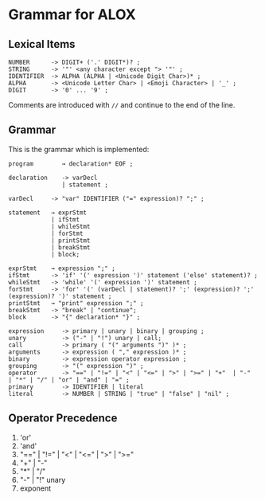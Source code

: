 # Grammar for ALOX

## Lexical Items

```EBNF
NUMBER      -> DIGIT+ ('.' DIGIT*)? ;
STRING      -> '"' <any character except "> '"' ;
IDENTIFIER  -> ALPHA (ALPHA | <Unicode Digit Char>)* ;
ALPHA       -> <Unicode Letter Char> | <Emoji Character> | '_' ;
DIGIT       -> '0' ... '9' ;
```

Comments are introduced with `//` and continue to the end of the line.

## Grammar

This is the grammar which is implemented:

```EBNF
program        → declaration* EOF ;

declaration    -> varDecl
               | statement ;

varDecl     -> "var" IDENTIFIER ("=" expression)? ";" ;

statement   → exprStmt
            | ifStmt 
            | whileStmt
            | forStmt
            | printStmt 
            | breakStmt
            | block;

exprStmt    → expression ";" ;
ifStmt      -> 'if' '(' expression ')' statement ('else' statement)? ;
whileStmt   -> 'while' '(' expression ')' statement ;
forStmt     -> 'for' '(' (varDecl | statement)? ';' (expression)? ';' (expression)? ')' statement ;
printStmt   → "print" expression ";" ;
breakStmt   -> "break" | "continue";
block       -> "{" declaration* "}" ;

expression     -> primary | unary | binary | grouping ;
unary          -> ("-" | "!") unary | call;
call           -> primary ( "(" arguments ")" )* ;
arguments      -> expression ( "," expression )* ;
binary         -> expression operator expression ;
grouping       -> "(" expression ")" ;
operator       -> "==" | "!=" | "<" | "<=" | ">" | ">=" | "+"  | "-"  | "*" | "/" | "or" | "and" | "=" ;
primary        -> IDENTIFIER | literal
literal        -> NUMBER | STRING | "true" | "false" | "nil" ;
```

## Operator Precedence

1. 'or'
2. 'and'
3. "==" | "!=" | "<" | "<=" | ">" | ">="
4. "+" | "-"
5. "*" | "/"
6. "-" | "!" unary
7. exponent
